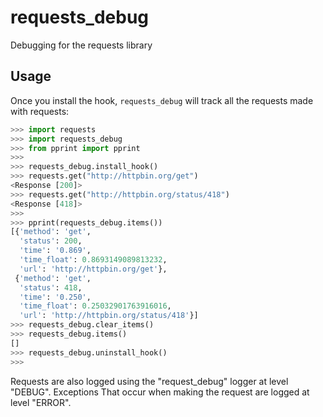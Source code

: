 requests_debug
==============

Debugging for the requests library


Usage
-------

Once you install the hook, `requests_debug` will track all the requests made with
requests:

```python
>>> import requests
>>> import requests_debug
>>> from pprint import pprint
>>>
>>> requests_debug.install_hook()
>>> requests.get("http://httpbin.org/get")
<Response [200]>
>>> requests.get("http://httpbin.org/status/418")
<Response [418]>
>>>
>>> pprint(requests_debug.items())
[{'method': 'get',
  'status': 200,
  'time': '0.869',
  'time_float': 0.8693149089813232,
  'url': 'http://httpbin.org/get'},
 {'method': 'get',
  'status': 418,
  'time': '0.250',
  'time_float': 0.25032901763916016,
  'url': 'http://httpbin.org/status/418'}]
>>> requests_debug.clear_items()
>>> requests_debug.items()
[]
>>> requests_debug.uninstall_hook()
>>>
```

Requests are also logged using the "request_debug" logger at level "DEBUG". Exceptions
That occur when making the request are logged at level "ERROR".
